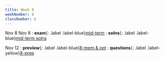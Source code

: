 ```yaml
---
title: Week 8
weekNumber: 8
classNumber: 6
---
```


Nov 8
Nov 8
: **exam**{: .label .label-blue}[mid-term](https://disk.pku.edu.cn:443/link/FF5AD6F3D8EAFCE56DF700ED59BB125D)
  : **solns**{: .label .label-blue}[mid-term solns](https://disk.pku.edu.cn:443/link/D247D52271CC5217A1007B3DC5726E6B)

Nov 12
: **preview**{: .label .label-blue}[8-mem & opt](/ics-23-fall/assets/class6/23-slides/8-symbol%20&%20relocate%20(pre-view).pdf)
  : **questions**{: .label .label-yellow}[8-prep](/ics-23-fall/assets/class6/23-slides/8-symbol%20&%20relocate%20prep.pdf)